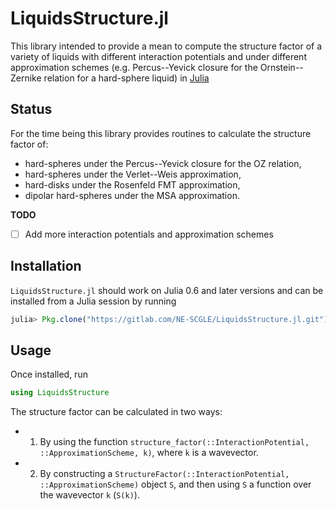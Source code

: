# LiquidsStructure.jl

This library intended to provide a mean to compute the structure factor of a
variety of liquids with different interaction potentials and under different
approximation schemes (e.g. Percus--Yevick closure for the Ornstein--Zernike
relation for a hard-sphere liquid) in [Julia](http://julialang.org)

## Status

For the time being this library provides routines to calculate the structure
factor of:

 - hard-spheres under the Percus--Yevick closure for the OZ relation,
 - hard-spheres under the Verlet--Weis approximation,
 - hard-disks under the Rosenfeld FMT approximation,
 - dipolar hard-spheres under the MSA approximation.

**TODO**

- [ ] Add more interaction potentials and approximation schemes

## Installation

`LiquidsStructure.jl` should work on Julia 0.6 and later versions and can be
installed from a Julia session by running

```julia
julia> Pkg.clone("https://gitlab.com/NE-SCGLE/LiquidsStructure.jl.git")
```

## Usage

Once installed, run

```julia
using LiquidsStructure
```

The structure factor can be calculated in two ways:

 - 1. By using the function `structure_factor(::InteractionPotential,
      ::ApproximationScheme, k)`, where `k` is a wavevector.

 - 2. By constructing a `StructureFactor(::InteractionPotential,
      ::ApproximationScheme)` object `S`, and then using `S` a function over
      the wavevector `k` (`S(k)`).
